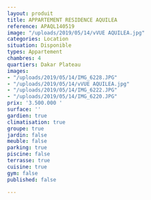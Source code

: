 ```yaml
---
layout: produit
title: APPARTEMENT RESIDENCE AQUILEA
reference: APAQL140519
image: "/uploads/2019/05/14/vVUE AQUILEA.jpg"
categories: Location
situation: Disponible
types: Appartement
chambres: 4
quartiers: Dakar Plateau
images:
- "/uploads/2019/05/14/IMG_6228.JPG"
- "/uploads/2019/05/14/vVUE AQUILEA.jpg"
- "/uploads/2019/05/14/IMG_6222.JPG"
- "/uploads/2019/05/14/IMG_6220.JPG"
prix: '3.500.000 '
surface: ''
gardien: true
climatisation: true
groupe: true
jardin: false
meuble: false
parking: true
piscine: false
terrasse: true
cuisine: true
gym: false
published: false

---
```

